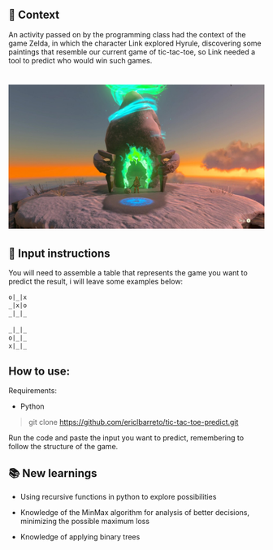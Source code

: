  ## 🤔 Context
An activity passed on by the programming class had the context of the game Zelda, in which the character Link explored Hyrule, discovering some paintings that resemble our current game of tic-tac-toe, so Link needed a tool to predict who would win such games.

<h1>
    <img src="Untitled.png">
</h1>

## 📃 Input instructions
You will need to assemble a table that represents the game you want to predict the result, i will leave some examples below:

```
o|_|x
_|x|o
_|_|_

_|_|_
o|_|_
x|_|_
```
## How to use:
Requirements:
- Python

>git clone https://github.com/ericlbarreto/tic-tac-toe-predict.git

Run the code and paste the input you want to predict, remembering to follow the structure of the game.


## 📚 New learnings

- Using recursive functions in python to explore possibilities

- Knowledge of the MinMax algorithm for analysis of better decisions, minimizing the possible maximum loss

- Knowledge of applying binary trees
